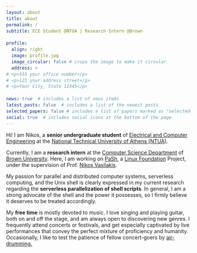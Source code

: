 ```yaml
---
layout: about
title: about
permalink: /
subtitle: ECE Student @NTUA | Research Intern @Brown

profile:
  align: right
  image: profile.jpg
  image_circular: false # crops the image to make it circular
  address: >
# <p>555 your office number</p>
# <p>123 your address street</p>
# <p>Your City, State 12345</p>

news: true  # includes a list of news items
latest_posts: false  # includes a list of the newest posts
selected_papers: false # includes a list of papers marked as "selected={true}"
social: true  # includes social icons at the bottom of the page
---
```


Hi! I am Nikos, a **senior undergraduate student** of [Electrical and Computer Engineering](https://www.ece.ntua.gr/en/) at the [National Technical University of Athens (NTUA)](https://www.ntua.gr/en/).

Currently, I am a **research intern** at the [Computer Science Department](https://cs.brown.edu/) of [Brown University](https://www.brown.edu/). Here, I am working on [PaSh](https://binpa.sh/), a [Linux Foundation](https://www.linuxfoundation.org/) Project, under the supervision of Prof. [Nikos Vasilakis](https://nikos.vasilak.is/).

My passion for parallel and distributed computer systems, serverless computing, and the Unix shell is clearly expressed in my current research regarding the **serverless parallelization of shell scripts**. In general, I am a strong advocate of the shell and the power it possesses, so I firmly believe it deserves to be treated accordingly.

My **free time** is mostly devoted to music. I love singing and playing guitar, both on and off the stage, and am always open to discovering new genres. I frequently attend concerts or festivals, and get especially captivated by live performances that convey the perfect mixture of proficiency and humanity. Occasionally, I like to test the patience of fellow concert-goers by <a id="hoverText" href="https://en.wiktionary.org/wiki/air-drumming">air-drumming.</a>

<!-- Prefetch air-drumming image for immediate change -->
<img src="/assets/img/air-drumming.gif" style="display: none;" />

<!-- Change profile picture to air-drumming on hover -->
<script>
    document.addEventListener("DOMContentLoaded", function() {
      const hoverText = document.getElementById("hoverText")
      const profilePicture = document.getElementsByTagName("img")[0]

      const originalSrc = profilePicture.src
      const drummingSrc = "/assets/img/air-drumming.gif"

      hoverText.addEventListener("mouseover", function() {
        profilePicture.src = drummingSrc;
      })
      hoverText.addEventListener("mouseout", function() {
        profilePicture.src = originalSrc;
      })
    })
</script>
